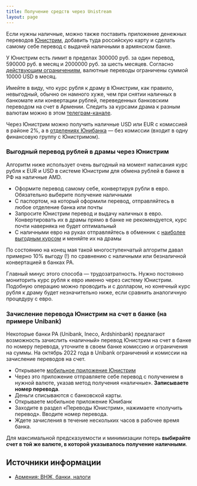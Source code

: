 ```yaml
---
title: Получение средств через Unistream
layout: page
---
```


Если нужны наличные, можно также поставить приложение денежных переводов [Юнистрим](https://unistream.ru/transfers/corridors/armenia/), 
добавить туда российскую карту и сделать самому себе перевод с выдачей наличными в армянском банке.

У Юнистрим есть лимит в пределах 300000 руб. за один перевод, 590000 руб. в месяц и 2000000 руб. за шесть месяцев. Согласно [действующим ограничениям](restrictions.md), валютные переводы ограничены суммой 10000 USD в месяц.

Имейте в виду, что курс рубля к драму в Юнистрим, как правило, невыгодный, обычно он намного хуже, чем при снятии
наличных в банкомате или конвертации рублей, переведенных банковским переводом на счет в Армении. Следить за курсами драма к разным валютам можно в этом [телеграм-канале](https://t.me/armeniaCurrency).

Через Юнистрим можно получить наличные USD или EUR с комиссией в районе 2%, а в [отделениях Юнибанка](https://www.unibank.am/ru/branch/) — без комиссии (входит в одну финансовую группу с Юнистримом).

### Выгодный перевод рублей в драмы через Юнистрим

Алгоритм ниже использует очень выгодный на момент написания курс рубля к EUR и USD в системе Юнистрим для обмена рублей в банке в РФ на наличные AMD.

- Оформите перевод самому себе, конвертируя рубли в евро. Обязательно выберите получение наличными
- С паспортом, на который оформили перевод, отправляйтесь в любое отделение банка или почты
- Запросите Юнистрим перевод и выдачу наличных в евро. Конвертировать их в драмы прямо в банке не рекомендуется, курс почти наверняка не будет оптимальный
- С наличными евро на руках отправляйтесь в обменник с [наиболее выгодным курсом](https://t.me/armeniaCurrency) и меняйте их на драмы

По состоянию на конец мая такой многоступенчатый алгоритм давал примерно 10% выгоду (!) по сравнению с наличными или безналичной конвертацией в банках РА.

Главный минус этого способа — трудозатратность. Нужно постоянно мониторить курс рубля к евро именно через систему Юнистрим. Подобную операцию можно проводить и с долларом, но конечный курс рубля к драму будет незначительно ниже, если сравнить аналогичную процедуру с евро.

### Зачисление перевода Юнистрим на счет в банке (на примере Unibank)

Некоторые банки РА (Unibank, Ineco, Ardshinbank) предлагают возможность зачислить «наличный» перевод Юнистрим на счет в банке по номеру перевода, уточните в своем банке комиссию и ограничения на суммы. На октябрь 2022 года в Unibank ограничений и комиссии на зачисление переводов на счет.

- Открываете [мобильное приложение Юнистрим](https://unistream.ru/)
- Через это приложение отправляете себе перевод с получением в нужной валюте, указав метод получения «наличные». **Записываете номер перевода**.
- Деньги списываются с банковской карты.
- Открываете мобильное приложение Юнибанк
- Заходите в раздел «Переводы Юнистрим», нажимаете «получить перевод». Вводите номер перевода.
- Ждете зачисления в течение нескольких часов в рабочее время банка.

Для максимальной предсказуемости и минимизации потерь **выбирайте счет в той же валюте, в которой указывалось получение наличными**.

## Источники информации

- [Армения: ВНЖ, банки, налоги](https://t.me/am_banking_and_residency)
